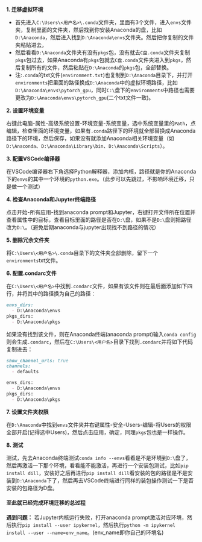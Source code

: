 **1. 迁移虚拟环境**

 - 首先进入`C:\Users\<用户名>\.conda`文件夹，里面有3个文件，进入`envs`文件夹，复制里面的文件夹，然后找到你安装Anaconda的盘，比如`D:\Anaconda`，然后进入找到`D:\Anaconda\envs`文件夹。然后把你复制的文件夹粘贴进去，
 - 然后看看`D:\Anaconda`文件夹有没有`pkgs`包，没有就去`C盘.conda`文件夹复制`pkgs`包过去，如果Anaconda有`pkgs`包就去`C盘.conda`文件夹进入到`pkgs`，然后复制所有的文件，然后粘贴在`D:\Anaconda`的`pkgs`包，全部替换。
 - 注:`.conda`的txt文件(`environment.txt`)也复制到`D:\Anaconda`目录下，并打开`environments`把里面的路径换成`D:\Anaconda`中的虚拟环境路径，比如`D:\Anaconda\envs\pytorch_gpu`，同时`C:\`盘下的`environments`中路径也需要更改为`D:\Anaconda\envs\pytorch_gpu`(二个txt文件一致)。

**2. 设置环境变量**

右键此电脑-属性-高级系统设置-环境变量-系统变量，选中系统变量里的`Path`，点编辑，检查里面的环境变量，如果有`.conda`路径下的环境就全部替换成Anaconda路径下的环境，然后保存，如果没有就添加Anaconda相关环境变量（如`D:\Anaconda`、`D:\Anaconda\Library\bin`、`D:\Anaconda\Scripts`）。

**3. 配置VSCode编译器**

在VSCode编译器右下角选择Python解释器，添加内核，路径就是你的Anaconda下的`envs`的其中一个环境的`python.exe`。（此步可以先跳过，不影响环境迁移，只是做一个测试）

**4. 检查Anaconda和Jupyter终端路径**

点击开始-所有应用-找到anaconda prompt和Jupyter，右键打开文件所在位置并查看属性中的目标，查看目标里面的路径是否在`D:\`盘，如果不是`D:\`盘则把路径改为`D:\`。（避免后期anaconda与jupyter出现找不到路径的情况）

**5. 删除冗余文件夹**

将`C:\Users\<用户名>\.conda`目录下的文件夹全部删除，留下一个`environments`txt文件。

**6. 配置.condarc文件**

在`C:\Users\<用户名>`中找到`.condarc`文件，如果有该文件则在最后面添加如下四行，并将其中的路径换为自己的路径：

```markdown
envs_dirs:
  - D:\Anaconda\envs
pkgs_dirs:
  - D:\Anaconda\pkgs
```

如果没有找到该文件，则在Anaconda终端(anaconda prompt)输入`conda config`则会生成`.condarc`，然后在`C:\Users\<用户名>`目录下找到`.condarc`并将如下代码复制进去：

```markdown
show_channel_urls: true
channels:
  - defaults

envs_dirs:
  - D:\Anaconda\envs
pkgs_dirs:
  - D:\Anaconda\pkgs
```

**7. 设置文件夹权限**

在`D:\Anaconda`中找到`envs`文件夹并右键属性-安全-Users-编辑-将Users的权限全部开启(记得选中Users)，然后点击应用，确定，同理`pkgs`包也是一样操作。

**8. 测试**

测试，先去Anaconda终端测试`conda info --envs`看看是不是环境到`D:\`盘了，然后再激活一下那个环境，看看能不能激活，再进行一个安装包测试，比如`pip install dill`，安装好之后再进行`pip install dill`看安装的包的路径是不是安装到`D:\Anaconda`下了，然后再去VSCode终端进行同样的装包操作测试一下是否安装的包路径为D盘。

#### 至此就已经完成环境迁移的总过程

**遇到问题：**
若Jupyter内核运行失败，打开anaconda prompt激活对应环境，然后执行`pip install --user ipykernel`，然后执行`python -m ipykernel install --user --name=env_name`。(env_name即你自己的环境名)
